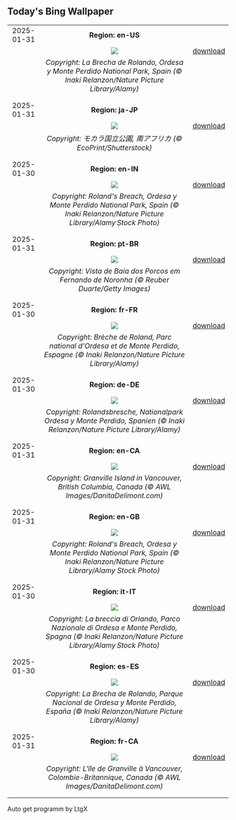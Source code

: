 ## Today's Bing Wallpaper
|      |      |      |
| :----: | :----: | :----: |
|2025-01-31|**Region: en-US**||
||![](https://www.bing.com/th?id=OHR.OrdesaSpain_EN-US9252424531_UHD.jpg&pid=hp&w=1152&h=648&rs=1&c=4)| [download](https://www.bing.com/th?id=OHR.OrdesaSpain_EN-US9252424531_UHD.jpg)|
||*Copyright: La Brecha de Rolando, Ordesa y Monte Perdido National Park, Spain (© Inaki Relanzon/Nature Picture Library/Alamy)*
||
|||
|2025-01-31|**Region: ja-JP**||
||![](https://www.bing.com/th?id=OHR.PlainsZebra_JA-JP5699662720_UHD.jpg&pid=hp&w=1152&h=648&rs=1&c=4)| [download](https://www.bing.com/th?id=OHR.PlainsZebra_JA-JP5699662720_UHD.jpg)|
||*Copyright: モカラ国立公園, 南アフリカ (© EcoPrint/Shutterstock)*
||
|||
|2025-01-30|**Region: en-IN**||
||![](https://www.bing.com/th?id=OHR.OrdesaSpain_EN-IN2338334373_UHD.jpg&pid=hp&w=1152&h=648&rs=1&c=4)| [download](https://www.bing.com/th?id=OHR.OrdesaSpain_EN-IN2338334373_UHD.jpg)|
||*Copyright: Roland's Breach, Ordesa y Monte Perdido National Park, Spain (© Inaki Relanzon/Nature Picture Library/Alamy Stock Photo)*
||
|||
|2025-01-31|**Region: pt-BR**||
||![](https://www.bing.com/th?id=OHR.BaiadosPorcos_PT-BR0532087075_UHD.jpg&pid=hp&w=1152&h=648&rs=1&c=4)| [download](https://www.bing.com/th?id=OHR.BaiadosPorcos_PT-BR0532087075_UHD.jpg)|
||*Copyright: Vista de Baía dos Porcos em Fernando de Noronha (© Reuber Duarte/Getty Images)*
||
|||
|2025-01-30|**Region: fr-FR**||
||![](https://www.bing.com/th?id=OHR.OrdesaSpain_FR-FR2730396570_UHD.jpg&pid=hp&w=1152&h=648&rs=1&c=4)| [download](https://www.bing.com/th?id=OHR.OrdesaSpain_FR-FR2730396570_UHD.jpg)|
||*Copyright: Brèche de Roland, Parc national d'Ordesa et de Monte Perdido, Espagne (© Inaki Relanzon/Nature Picture Library/Alamy)*
||
|||
|2025-01-30|**Region: de-DE**||
||![](https://www.bing.com/th?id=OHR.OrdesaSpain_DE-DE0076469296_UHD.jpg&pid=hp&w=1152&h=648&rs=1&c=4)| [download](https://www.bing.com/th?id=OHR.OrdesaSpain_DE-DE0076469296_UHD.jpg)|
||*Copyright: Rolandsbresche, Nationalpark Ordesa y Monte Perdido, Spanien (© Inaki Relanzon/Nature Picture Library/Alamy)*
||
|||
|2025-01-31|**Region: en-CA**||
||![](https://www.bing.com/th?id=OHR.BoatShowVan_EN-CA2061504870_UHD.jpg&pid=hp&w=1152&h=648&rs=1&c=4)| [download](https://www.bing.com/th?id=OHR.BoatShowVan_EN-CA2061504870_UHD.jpg)|
||*Copyright: Granville Island in Vancouver, British Columbia, Canada (© AWL Images/DanitaDelimont.com)*
||
|||
|2025-01-31|**Region: en-GB**||
||![](https://www.bing.com/th?id=OHR.OrdesaSpain_EN-GB0380328230_UHD.jpg&pid=hp&w=1152&h=648&rs=1&c=4)| [download](https://www.bing.com/th?id=OHR.OrdesaSpain_EN-GB0380328230_UHD.jpg)|
||*Copyright: Roland's Breach, Ordesa y Monte Perdido National Park, Spain (© Inaki Relanzon/Nature Picture Library/Alamy Stock Photo)*
||
|||
|2025-01-30|**Region: it-IT**||
||![](https://www.bing.com/th?id=OHR.OrdesaSpain_IT-IT2526212966_UHD.jpg&pid=hp&w=1152&h=648&rs=1&c=4)| [download](https://www.bing.com/th?id=OHR.OrdesaSpain_IT-IT2526212966_UHD.jpg)|
||*Copyright: La breccia di Orlando, Parco Nazionale di Ordesa e Monte Perdido, Spagna (© Inaki Relanzon/Nature Picture Library/Alamy Stock Photo)*
||
|||
|2025-01-30|**Region: es-ES**||
||![](https://www.bing.com/th?id=OHR.OrdesaSpain_ES-ES4787929078_UHD.jpg&pid=hp&w=1152&h=648&rs=1&c=4)| [download](https://www.bing.com/th?id=OHR.OrdesaSpain_ES-ES4787929078_UHD.jpg)|
||*Copyright: La Brecha de Rolando, Parque Nacional de Ordesa y Monte Perdido, España (© Inaki Relanzon/Nature Picture Library/Alamy)*
||
|||
|2025-01-31|**Region: fr-CA**||
||![](https://www.bing.com/th?id=OHR.BoatShowVan_FR-CA0337074319_UHD.jpg&pid=hp&w=1152&h=648&rs=1&c=4)| [download](https://www.bing.com/th?id=OHR.BoatShowVan_FR-CA0337074319_UHD.jpg)|
||*Copyright: L'île de Granville à Vancouver, Colombie-Britannique, Canada (© AWL Images/DanitaDelimont.com)*
||
|||

Auto get programm by LtgX
